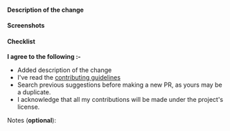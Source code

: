 #### Description of the change

<!--
Thank you for your pull request. Please provide a description above and review
the requirements below.

Contributors guide: https://github.com/web3community/devprotocol.xyz/blob/main/CONTRIBUTING.md
-->

<!-- If it fixes an issue, please add Closes #issue_no below with its respective issue number -->

#### Screenshots

<!-- Please add screenshots if applicable. Otherwise, remove this section -->

#### Checklist

**I agree to the following :-**

*   Added description of the change
*   I've read the [contributing guidelines](https://github.com/web3community/devprotocol.xyz/blob/main/CONTRIBUTING.md)
*   Search previous suggestions before making a new PR, as yours may be a duplicate.
*   I acknowledge that all my contributions will be made under the project's license.

Notes (**optional**): <!-- Please add a one-line description for developers or pull request viewers -->
